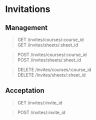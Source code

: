 # Invitations

## Management

> GET /invites/courses/:course_id<br>
> GET /invites/sheets/:sheet_id


> POST /invites/courses/:course_id<br>
> POST /invites/sheets/:sheet_id


> DELETE /invites/courses/:course_id<br>
> DELETE /invites/sheets/:sheet_id

## Acceptation

> GET /invites/:invite_id


> POST /invites/:invite_id

<!--
<desc>

| field | type | description |
|-----|-----|----- |

Possible response status code: <codes>

Response format:

| field | type | description |
|----|----|----|
-->
